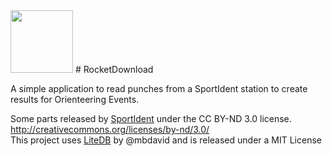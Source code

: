 <img src="https://raw.githubusercontent.com/bonalybob/RocketDownload/master/favicon.ico" width="100">
# RocketDownload

A simple application to read punches from a SportIdent station to create results for Orienteering Events.


Some parts released by [SportIdent](http://sportident.com) under the CC BY-ND 3.0 license. http://creativecommons.org/licenses/by-nd/3.0/
<br/>
This project uses [LiteDB](http://www.litedb.org/) by @mbdavid and is released under a MIT License
